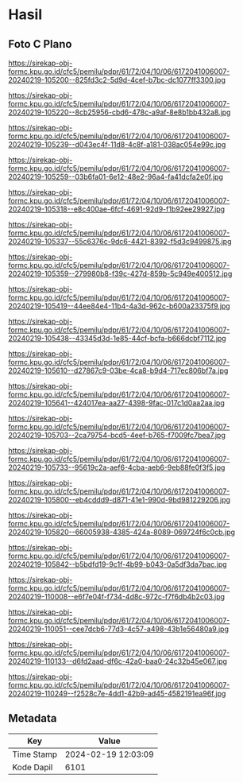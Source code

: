 # Hasil

## Foto C Plano

https://sirekap-obj-formc.kpu.go.id/cfc5/pemilu/pdpr/61/72/04/10/06/6172041006007-20240219-105200--825fd3c2-5d9d-4cef-b7bc-dc1077ff3300.jpg

https://sirekap-obj-formc.kpu.go.id/cfc5/pemilu/pdpr/61/72/04/10/06/6172041006007-20240219-105220--8cb25956-cbd6-478c-a9af-8e8b1bb432a8.jpg

https://sirekap-obj-formc.kpu.go.id/cfc5/pemilu/pdpr/61/72/04/10/06/6172041006007-20240219-105239--d043ec4f-11d8-4c8f-a181-038ac054e99c.jpg

https://sirekap-obj-formc.kpu.go.id/cfc5/pemilu/pdpr/61/72/04/10/06/6172041006007-20240219-105259--03b6fa01-6e12-48e2-96a4-fa41dcfa2e0f.jpg

https://sirekap-obj-formc.kpu.go.id/cfc5/pemilu/pdpr/61/72/04/10/06/6172041006007-20240219-105318--e8c400ae-6fcf-4691-92d9-f1b92ee29927.jpg

https://sirekap-obj-formc.kpu.go.id/cfc5/pemilu/pdpr/61/72/04/10/06/6172041006007-20240219-105337--55c6376c-9dc6-4421-8392-f5d3c9499875.jpg

https://sirekap-obj-formc.kpu.go.id/cfc5/pemilu/pdpr/61/72/04/10/06/6172041006007-20240219-105359--279980b8-f39c-427d-859b-5c949e400512.jpg

https://sirekap-obj-formc.kpu.go.id/cfc5/pemilu/pdpr/61/72/04/10/06/6172041006007-20240219-105419--44ee84e4-11b4-4a3d-962c-b600a23375f9.jpg

https://sirekap-obj-formc.kpu.go.id/cfc5/pemilu/pdpr/61/72/04/10/06/6172041006007-20240219-105438--43345d3d-1e85-44cf-bcfa-b666dcbf7112.jpg

https://sirekap-obj-formc.kpu.go.id/cfc5/pemilu/pdpr/61/72/04/10/06/6172041006007-20240219-105610--d27867c9-03be-4ca8-b9d4-717ec806bf7a.jpg

https://sirekap-obj-formc.kpu.go.id/cfc5/pemilu/pdpr/61/72/04/10/06/6172041006007-20240219-105641--424017ea-aa27-4398-9fac-017c1d0aa2aa.jpg

https://sirekap-obj-formc.kpu.go.id/cfc5/pemilu/pdpr/61/72/04/10/06/6172041006007-20240219-105703--2ca79754-bcd5-4eef-b765-f7009fc7bea7.jpg

https://sirekap-obj-formc.kpu.go.id/cfc5/pemilu/pdpr/61/72/04/10/06/6172041006007-20240219-105733--95619c2a-aef6-4cba-aeb6-9eb88fe0f3f5.jpg

https://sirekap-obj-formc.kpu.go.id/cfc5/pemilu/pdpr/61/72/04/10/06/6172041006007-20240219-105800--eb4cddd9-d871-41e1-990d-9bd981229206.jpg

https://sirekap-obj-formc.kpu.go.id/cfc5/pemilu/pdpr/61/72/04/10/06/6172041006007-20240219-105820--66005938-4385-424a-8089-069724f6c0cb.jpg

https://sirekap-obj-formc.kpu.go.id/cfc5/pemilu/pdpr/61/72/04/10/06/6172041006007-20240219-105842--b5bdfd19-9c1f-4b99-b043-0a5df3da7bac.jpg

https://sirekap-obj-formc.kpu.go.id/cfc5/pemilu/pdpr/61/72/04/10/06/6172041006007-20240219-110008--e6f7e04f-f734-4d8c-972c-f7f6db4b2c03.jpg

https://sirekap-obj-formc.kpu.go.id/cfc5/pemilu/pdpr/61/72/04/10/06/6172041006007-20240219-110051--cee7dcb6-77d3-4c57-a498-43b1e56480a9.jpg

https://sirekap-obj-formc.kpu.go.id/cfc5/pemilu/pdpr/61/72/04/10/06/6172041006007-20240219-110133--d6fd2aad-df6c-42a0-baa0-24c32b45e067.jpg

https://sirekap-obj-formc.kpu.go.id/cfc5/pemilu/pdpr/61/72/04/10/06/6172041006007-20240219-110249--f2528c7e-4dd1-42b9-ad45-4582191ea96f.jpg


## Metadata

| Key        | Value               |
| ---------- | ------------------- |
| Time Stamp | 2024-02-19 12:03:09 |
| Kode Dapil | 6101                |




